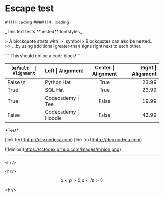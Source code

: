 # Escape test

\# H1 Heading
\#\#\#\# H4 Heading

\_This text tests \*\*nested\*\* fontstyles\_

\> A blockquote starts with \`>\` symbol
\> Blockquotes can also be nested...
\>\> ...by using additional greater-than signs right next to each other...

\`\`\`
This should not be a code block!
\`\`\`

| `Default  \| Alignment` | Left \|  Alignment    | Center  \| Alignment   | Right \|  Alignment |
| ---------------- | :---------------- | :----------------: | --------------: |
| False     \n       | Python Hat        |   True             | 23.99           |
| True             | SQL Hat           |   True             | 23.99           |
| True             | Codecademy \|  Tee    |  False             | 19.99           |
| False            | Codecademy \|  Hoodie |  False             | 42.99           |


\*Test\*


\[link text](http://dev.nodeca.com)
\[link text](http://dev.nodeca.com)

\!\[Minion](https://octodex.github.com/images/minion.png)

<hr/>

`<hr/>`

```
<hr/>
```

$$x<p>0, a</p>0$$

\<hr/\>